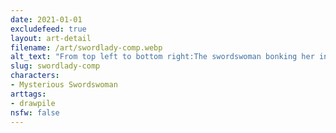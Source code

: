 ```yaml
---
date: 2021-01-01
excludefeed: true
layout: art-detail
filename: /art/swordlady-comp.webp
alt_text: "From top left to bottom right:The swordswoman bonking her instructor over the head.The swordswoman standing strong, pointing her sword to the irght.The swordswoman drinking some liquid, with someone behind her doing the same thing."
slug: swordlady-comp
characters:
- Mysterious Swordswoman
arttags:
- drawpile
nsfw: false
---
```

